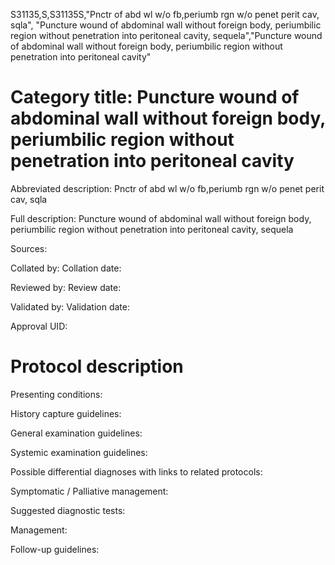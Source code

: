 S31135,S,S31135S,"Pnctr of abd wl w/o fb,periumb rgn w/o penet perit cav, sqla", "Puncture wound of abdominal wall without foreign body, periumbilic region without penetration into peritoneal cavity, sequela","Puncture wound of abdominal wall without foreign body, periumbilic region without penetration into peritoneal cavity"
# Category title: Puncture wound of abdominal wall without foreign body, periumbilic region without penetration into peritoneal cavity

Abbreviated description: Pnctr of abd wl w/o fb,periumb rgn w/o penet perit cav, sqla

Full description: Puncture wound of abdominal wall without foreign body, periumbilic region without penetration into peritoneal cavity, sequela

Sources:

Collated by:
Collation date:

Reviewed by:
Review date:

Validated by:
Validation date:

Approval UID:

# Protocol description

Presenting conditions:

History capture guidelines:

General examination guidelines:

Systemic examination guidelines:

Possible differential diagnoses with links to related protocols:

Symptomatic / Palliative management:

Suggested diagnostic tests:

Management:

Follow-up guidelines:
